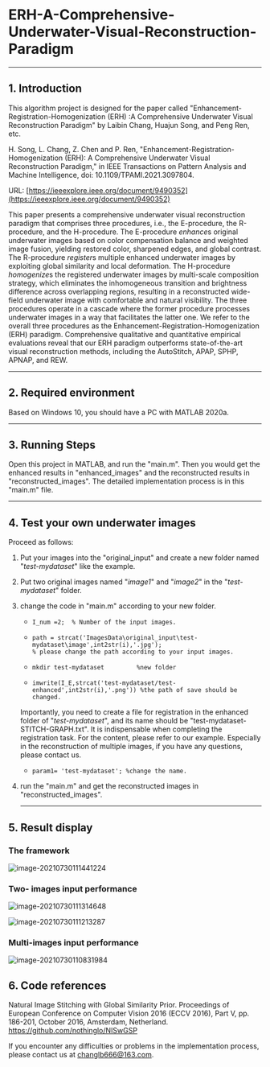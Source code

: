 # ERH-A-Comprehensive-Underwater-Visual-Reconstruction-Paradigm

------

## 1.  Introduction

This algorithm project is designed for the paper called "Enhancement-Registration-Homogenization (ERH) :A Comprehensive Underwater Visual Reconstruction Paradigm" by Laibin Chang, Huajun Song, and Peng Ren, etc. 

H. Song, L. Chang, Z. Chen and P. Ren, "Enhancement-Registration-Homogenization (ERH): A Comprehensive Underwater Visual Reconstruction Paradigm," in IEEE Transactions on Pattern Analysis and Machine Intelligence, doi: 10.1109/TPAMI.2021.3097804.

URL: [https://ieeexplore.ieee.org/document/9490352](https://ieeexplore.ieee.org/document/9490352)

This paper presents a comprehensive underwater visual reconstruction paradigm that comprises three procedures, i.e., the E-procedure, the R-procedure, and the H-procedure. The E-procedure *enhance*s original underwater images based on color compensation balance and weighted image fusion, yielding restored color, sharpened edges, and global contrast. The R-procedure *register*s multiple enhanced underwater images by exploiting global similarity and local deformation. The H-procedure *homogenize*s the registered underwater images by multi-scale composition strategy, which eliminates the inhomogeneous transition and brightness difference across overlapping regions, resulting in a reconstructed wide-field underwater image with comfortable and natural visibility. The three procedures operate in a cascade where the former procedure processes underwater images in a way that facilitates the latter one. We refer to the overall three procedures as the Enhancement-Registration-Homogenization (ERH) paradigm. Comprehensive qualitative and quantitative empirical evaluations reveal that our ERH paradigm outperforms state-of-the-art visual reconstruction methods, including the AutoStitch, APAP, SPHP, APNAP, and REW.

------

## 2. Required environment

Based on Windows 10, you should have a PC with MATLAB 2020a.

------

## 3. Running Steps

Open this project in MATLAB, and run the "main.m". Then you would get the enhanced results in "enhanced_images" and the reconstructed results in "reconstructed_images". The detailed implementation process is in this "main.m" file.

------

## 4. Test your own underwater images

Proceed as follows:

1. Put your images into the "original_input" and create a new folder named "*test-mydataset*" like the example.

2. Put two original images named "*image1*" and "*image2*" in the "*test-mydataset*" folder.

3. change the code in "main.m" according to your new folder.

   - ```
     I_num =2;  % Number of the input images.
     ```

   - ```
     path = strcat('ImagesData\original_input\test-mydataset\image',int2str(i),'.jpg');
     % please change the path according to your input images.
     ```

   - ```
     mkdir test-mydataset         %new folder
     ```

   - ```
     imwrite(I_E,strcat('test-mydataset/test-enhanced',int2str(i),'.png')) %the path of save should be changed.
     ```

   Importantly, you need to create a file for registration in the enhanced folder of "*test-mydataset*", and its name should be "test-mydataset-STITCH-GRAPH.txt". It is indispensable when completing the registration task. For the content, please refer to our example. Especially in the reconstruction of multiple images, if you have any questions, please contact us.

   - ```
     param1= 'test-mydataset'; %change the name.
     ```

4. run the "main.m"  and get the reconstructed images in "reconstructed_images".

   ------

## 5. Result display

### The framework

![image-20210730111441224](C:\Users\16050\AppData\Roaming\Typora\typora-user-images\image-20210730111441224.png)

### Two- images input performance

![image-20210730111314648](C:\Users\16050\AppData\Roaming\Typora\typora-user-images\image-20210730111314648.png)

![image-20210730111213287](C:\Users\16050\AppData\Roaming\Typora\typora-user-images\image-20210730111213287.png)

### Multi-images input performance

![image-20210730110831984](C:\Users\16050\AppData\Roaming\Typora\typora-user-images\image-20210730110831984.png)

## 6. Code references

Natural Image Stitching with Global Similarity Prior. Proceedings of European Conference on Computer Vision 2016 (ECCV 2016), Part V, pp. 186-201, October 2016, Amsterdam, Netherland. https://github.com/nothinglo/NISwGSP


If you encounter any difficulties or problems  in the implementation process, please contact us at changlb666@163.com.

